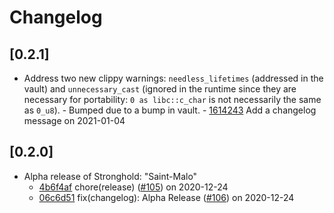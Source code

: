 # Changelog

## [0.2.1]

-   Address two new clippy warnings: `needless_lifetimes` (addressed in the vault)
    and `unnecessary_cast` (ignored in the runtime since they are necessary for
    portability: `0 as libc::c_char` is not necessarily the same as `0_u8`).
        - Bumped due to a bump in vault.
        - [1614243](https://www.github.com/iotaledger/stronghold.rs/commit/161424322af84bd4626aac5a3f96b0c529d7b39a) Add a changelog message on 2021-01-04

## [0.2.0]

-   Alpha release of Stronghold: "Saint-Malo"
    -   [4b6f4af](https://www.github.com/iotaledger/stronghold.rs/commit/4b6f4af29f6c21044f5063ec4a8d8aff643f81a7) chore(release) ([#105](https://www.github.com/iotaledger/stronghold.rs/pull/105)) on 2020-12-24
    -   [06c6d51](https://www.github.com/iotaledger/stronghold.rs/commit/06c6d513dfcd1ba8ed6379177790ec6db28a6fea) fix(changelog): Alpha Release ([#106](https://www.github.com/iotaledger/stronghold.rs/pull/106)) on 2020-12-24
